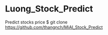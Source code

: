 # Luong_Stock_Predict
Predict stocks price
$ git clone https://github.com/thangnch/MiAI_Stock_Predict

